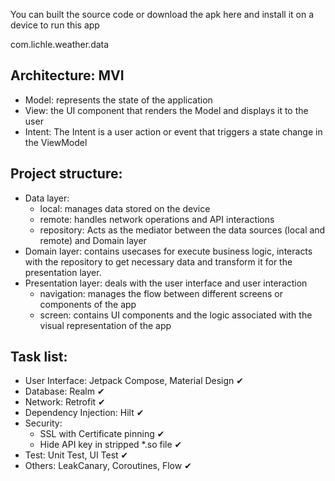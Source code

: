 You can built the source code or download the apk here and install it on a device to run this app

com.lichle.weather.data

## Architecture: MVI
- Model: represents the state of the application
- View: the UI component that renders the Model and displays it to the user
- Intent: The Intent is a user action or event that triggers a state change in the ViewModel

## Project structure:
- Data layer: 
	- local: manages data stored on the device
	- remote: handles network operations and API interactions
	- repository: Acts as the mediator between the data sources (local and remote) and Domain layer
- Domain layer: contains usecases for execute business logic, interacts with the repository to get necessary data and transform it for the presentation layer.
- Presentation layer: deals with the user interface and user interaction
	- navigation: manages the flow between different screens or components of the app
	- screen: contains UI components and the logic associated with the visual representation of the app

## Task list:
- User Interface: Jetpack Compose, Material Design ✔
- Database: Realm ✔
- Network: Retrofit ✔
- Dependency Injection: Hilt ✔
- Security: 
	- SSL with Certificate pinning ✔
	- Hide API key in stripped *.so file ✔
- Test: Unit Test, UI Test ✔
- Others: LeakCanary, Coroutines, Flow ✔
 
